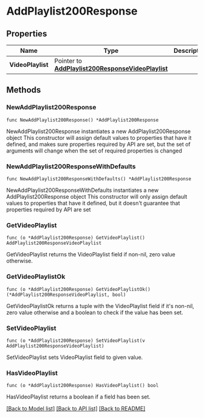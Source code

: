 # AddPlaylist200Response

## Properties

Name | Type | Description | Notes
------------ | ------------- | ------------- | -------------
**VideoPlaylist** | Pointer to [**AddPlaylist200ResponseVideoPlaylist**](AddPlaylist200ResponseVideoPlaylist.md) |  | [optional] 

## Methods

### NewAddPlaylist200Response

`func NewAddPlaylist200Response() *AddPlaylist200Response`

NewAddPlaylist200Response instantiates a new AddPlaylist200Response object
This constructor will assign default values to properties that have it defined,
and makes sure properties required by API are set, but the set of arguments
will change when the set of required properties is changed

### NewAddPlaylist200ResponseWithDefaults

`func NewAddPlaylist200ResponseWithDefaults() *AddPlaylist200Response`

NewAddPlaylist200ResponseWithDefaults instantiates a new AddPlaylist200Response object
This constructor will only assign default values to properties that have it defined,
but it doesn't guarantee that properties required by API are set

### GetVideoPlaylist

`func (o *AddPlaylist200Response) GetVideoPlaylist() AddPlaylist200ResponseVideoPlaylist`

GetVideoPlaylist returns the VideoPlaylist field if non-nil, zero value otherwise.

### GetVideoPlaylistOk

`func (o *AddPlaylist200Response) GetVideoPlaylistOk() (*AddPlaylist200ResponseVideoPlaylist, bool)`

GetVideoPlaylistOk returns a tuple with the VideoPlaylist field if it's non-nil, zero value otherwise
and a boolean to check if the value has been set.

### SetVideoPlaylist

`func (o *AddPlaylist200Response) SetVideoPlaylist(v AddPlaylist200ResponseVideoPlaylist)`

SetVideoPlaylist sets VideoPlaylist field to given value.

### HasVideoPlaylist

`func (o *AddPlaylist200Response) HasVideoPlaylist() bool`

HasVideoPlaylist returns a boolean if a field has been set.


[[Back to Model list]](../README.md#documentation-for-models) [[Back to API list]](../README.md#documentation-for-api-endpoints) [[Back to README]](../README.md)


